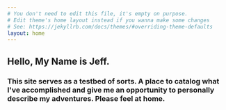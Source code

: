 ```yaml
---
# You don't need to edit this file, it's empty on purpose.
# Edit theme's home layout instead if you wanna make some changes
# See: https://jekyllrb.com/docs/themes/#overriding-theme-defaults
layout: home
---
```


## Hello, My Name is Jeff.


### This site serves as a testbed of sorts. A place to catalog what I've accomplished and give me an opportunity to personally describe my adventures. Please feel at home.


